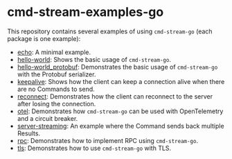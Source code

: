 # cmd-stream-examples-go

This repository contains several examples of using `cmd-stream-go` (each
package is one example):

- [echo](echo): A minimal example.
- [hello-world](hello-world): Shows the basic usage of `cmd-stream-go`.
- [hello-world_protobuf](hello-world_protobuf): Demonstrates the
  basic usage of `cmd-stream-go` with the Protobuf serializer.
- [keepalive](keepalive): Shows how the client can keep a connection
  alive when there are no Commands to send.
- [reconnect](reconnect): Demonstrates how the client can reconnect
  to the server after losing the connection.
- [otel](otel): Demonstrates how `cmd-stream-go` can be used with OpenTelemetry
  and a circuit breaker.
- [server-streaming](server-streaming): An example where the Command
  sends back multiple Results.
- [rpc](rpc): Demonstrates how to implement RPC using `cmd-stream-go`.
- [tls](tls): Demonstrates how to use `cmd-stream-go` with TLS.
